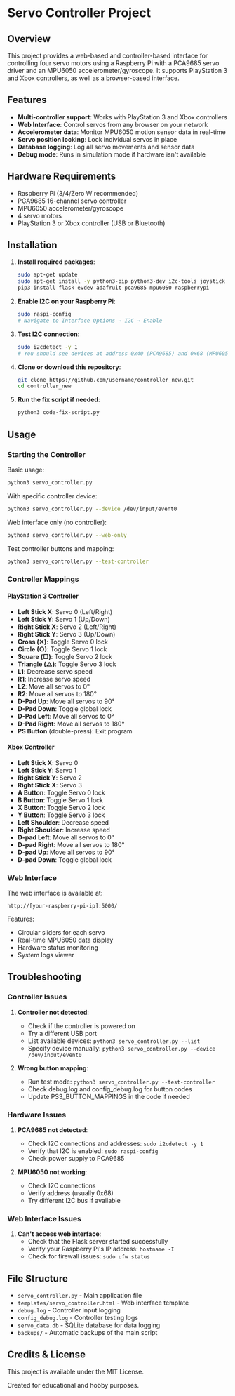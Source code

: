 # Servo Controller Project

## Overview

This project provides a web-based and controller-based interface for controlling four servo motors using a Raspberry Pi with a PCA9685 servo driver and an MPU6050 accelerometer/gyroscope. It supports PlayStation 3 and Xbox controllers, as well as a browser-based interface.

## Features

- **Multi-controller support**: Works with PlayStation 3 and Xbox controllers
- **Web Interface**: Control servos from any browser on your network
- **Accelerometer data**: Monitor MPU6050 motion sensor data in real-time
- **Servo position locking**: Lock individual servos in place
- **Database logging**: Log all servo movements and sensor data
- **Debug mode**: Runs in simulation mode if hardware isn't available

## Hardware Requirements

- Raspberry Pi (3/4/Zero W recommended)
- PCA9685 16-channel servo controller
- MPU6050 accelerometer/gyroscope
- 4 servo motors
- PlayStation 3 or Xbox controller (USB or Bluetooth)

## Installation

1. **Install required packages**:
   ```bash
   sudo apt-get update
   sudo apt-get install -y python3-pip python3-dev i2c-tools joystick
   pip3 install flask evdev adafruit-pca9685 mpu6050-raspberrypi
   ```

2. **Enable I2C on your Raspberry Pi**:
   ```bash
   sudo raspi-config
   # Navigate to Interface Options → I2C → Enable
   ```

3. **Test I2C connection**:
   ```bash
   sudo i2cdetect -y 1
   # You should see devices at address 0x40 (PCA9685) and 0x68 (MPU6050)
   ```

4. **Clone or download this repository**:
   ```bash
   git clone https://github.com/username/controller_new.git
   cd controller_new
   ```

5. **Run the fix script if needed**:
   ```bash
   python3 code-fix-script.py
   ```

## Usage

### Starting the Controller

Basic usage:
```bash
python3 servo_controller.py
```

With specific controller device:
```bash
python3 servo_controller.py --device /dev/input/event0
```

Web interface only (no controller):
```bash
python3 servo_controller.py --web-only
```

Test controller buttons and mapping:
```bash
python3 servo_controller.py --test-controller
```

### Controller Mappings

#### PlayStation 3 Controller

- **Left Stick X**: Servo 0 (Left/Right)
- **Left Stick Y**: Servo 1 (Up/Down)
- **Right Stick X**: Servo 2 (Left/Right)
- **Right Stick Y**: Servo 3 (Up/Down)
- **Cross (✕)**: Toggle Servo 0 lock
- **Circle (○)**: Toggle Servo 1 lock
- **Square (□)**: Toggle Servo 2 lock
- **Triangle (△)**: Toggle Servo 3 lock
- **L1**: Decrease servo speed
- **R1**: Increase servo speed
- **L2**: Move all servos to 0°
- **R2**: Move all servos to 180°
- **D-Pad Up**: Move all servos to 90°
- **D-Pad Down**: Toggle global lock
- **D-Pad Left**: Move all servos to 0°
- **D-Pad Right**: Move all servos to 180°
- **PS Button** (double-press): Exit program

#### Xbox Controller

- **Left Stick X**: Servo 0
- **Left Stick Y**: Servo 1
- **Right Stick Y**: Servo 2
- **Right Stick X**: Servo 3
- **A Button**: Toggle Servo 0 lock
- **B Button**: Toggle Servo 1 lock
- **X Button**: Toggle Servo 2 lock
- **Y Button**: Toggle Servo 3 lock
- **Left Shoulder**: Decrease speed
- **Right Shoulder**: Increase speed
- **D-pad Left**: Move all servos to 0°
- **D-pad Right**: Move all servos to 180°
- **D-pad Up**: Move all servos to 90°
- **D-pad Down**: Toggle global lock

### Web Interface

The web interface is available at:
```
http://[your-raspberry-pi-ip]:5000/
```

Features:
- Circular sliders for each servo
- Real-time MPU6050 data display
- Hardware status monitoring
- System logs viewer

## Troubleshooting

### Controller Issues

1. **Controller not detected**:
   - Check if the controller is powered on
   - Try a different USB port
   - List available devices: `python3 servo_controller.py --list`
   - Specify device manually: `python3 servo_controller.py --device /dev/input/event0`

2. **Wrong button mapping**:
   - Run test mode: `python3 servo_controller.py --test-controller`
   - Check debug.log and config_debug.log for button codes
   - Update PS3_BUTTON_MAPPINGS in the code if needed

### Hardware Issues

1. **PCA9685 not detected**:
   - Check I2C connections and addresses: `sudo i2cdetect -y 1`
   - Verify that I2C is enabled: `sudo raspi-config`
   - Check power supply to PCA9685

2. **MPU6050 not working**:
   - Check I2C connections
   - Verify address (usually 0x68)
   - Try different I2C bus if available

### Web Interface Issues

1. **Can't access web interface**:
   - Check that the Flask server started successfully
   - Verify your Raspberry Pi's IP address: `hostname -I`
   - Check for firewall issues: `sudo ufw status`

## File Structure

- `servo_controller.py` - Main application file
- `templates/servo_controller.html` - Web interface template
- `debug.log` - Controller input logging
- `config_debug.log` - Controller testing logs
- `servo_data.db` - SQLite database for data logging
- `backups/` - Automatic backups of the main script

## Credits & License

This project is available under the MIT License.

Created for educational and hobby purposes.
